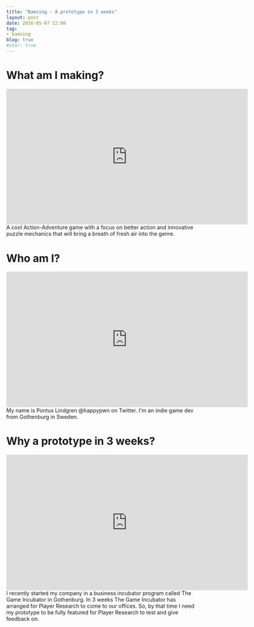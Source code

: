 ```yaml
---
title: "Bamsing - A prototype in 3 weeks"
layout: post
date: 2016-05-07 12:00
tag:
- bamsing
blog: true
#star: true
---
```

# What am I making?
<iframe src='https://gfycat.com/ifr/EvilSphericalAmericangoldfinch' frameborder='0' scrolling='no' width='640' height='359.5505617977528' allowfullscreen>
</iframe>
A cool Action-Adventure game with a focus on better action and innovative puzzle mechanics that will bring a breath of fresh air into the genre.


# Who am I?
<iframe src='https://gfycat.com/ifr/PreciousBlondAplomadofalcon' frameborder='0' scrolling='no' width='640' height='359.5505617977528' allowfullscreen>
</iframe>
My name is Pontus Lindgren @happypwn on Twitter. I'm an indie game dev from Gothenburg in Sweden.


# Why a prototype in 3 weeks?
<iframe src='https://gfycat.com/ifr/HardUnrulyAnglerfish' frameborder='0' scrolling='no' width='640' height='359.5505617977528' allowfullscreen>
</iframe>
I recently started my company in a business incubator program called The Game Incubator in Gothenburg.
In 3 weeks The Game Incubator has arranged for Player Research to come to our offices. So, by that time
I need my prototype to be fully featured for Player Research to test and give feedback on.

